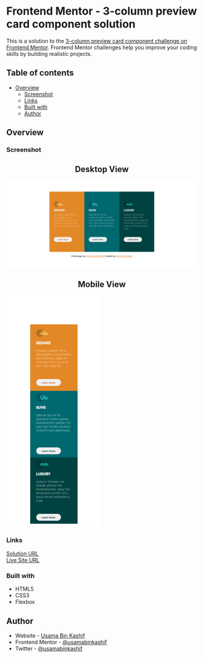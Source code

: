 # Frontend Mentor - 3-column preview card component solution

This is a solution to the [3-column preview card component challenge on Frontend Mentor](https://www.frontendmentor.io/challenges/3column-preview-card-component-pH92eAR2-). Frontend Mentor challenges help you improve your coding skills by building realistic projects.

## Table of contents

- [Overview](#overview)
  - [Screenshot](#screenshot)
  - [Links](#links)
  - [Built with](#built-with)
  - [Author](#author)

## Overview

### Screenshot

<h2 style="text-align:center;"> Desktop View</h2>

![](images/screenshot.PNG)

<h2 style="text-align:center;"> Mobile View</h2>

![](images/mobile-screenshot.PNG)

### Links

[Solution URL](https://github.com/UsamaBinKashif/3_column-preview-card)
</br>
[Live Site URL](https://usamabinkashif.github.io/statspreview-card.github.io/)

### Built with

- HTML5
- CSS3
- Flexbox


## Author

- Website - [Usama Bin Kashif](https://github.com/UsamaBinKashif)
- Frontend Mentor - [@usamabinkashif](https://www.frontendmentor.io/profile/UsamaBinKashif)
- Twitter - [@usamabinkashif](https://twitter.com/UsamaBinKashif)
